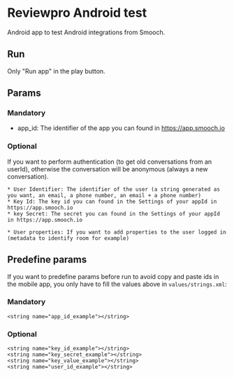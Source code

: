 # Reviewpro Android test

Android app to test Android integrations from Smooch.

## Run

Only "Run app" in the play button.

## Params

### Mandatory

* app_id: The identifier of the app you can found in https://app.smooch.io


### Optional

If you want to perform authentication (to get old conversations from an userId), otherwise the conversation will be anonymous (always a new conversation).

```
* User Identifier: The identifier of the user (a string generated as you want, an email, a phone number, an email + a phone number)
* Key Id: The key id you can found in the Settings of your appId in https://app.smooch.io
* key Secret: The secret you can found in the Settings of your appId in https://app.smooch.io
```

```
* User properties: If you want to add properties to the user logged in (metadata to identify room for example)
```

## Predefine params

If you want to predefine params before run to avoid copy and paste ids in the mobile app, you only have to fill the values above in `values/strings.xml`:

### Mandatory

```
<string name="app_id_example"></string>
```

### Optional

```
<string name="key_id_example"></string>
<string name="key_secret_example"></string>
<string name="key_value_example"></string>
<string name="user_id_example"></string>
```